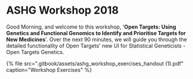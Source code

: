 # ASHG Workshop 2018

Good Morning, and welcome to this workshop, '**Open Targets:  Using Genetics and Functional Genomics to Identify and Prioritise Targets for New Medicines**'.  Over the next 90 minutes, we will guide you through the detailed functionality of Open Targets' new UI for Statistical Geneticists - Open Targets Genetics.

{% file src=".gitbook/assets/ashg\_workshop\_exercises\_handout \(1\).pdf" caption="Workshop Exercises" %}





